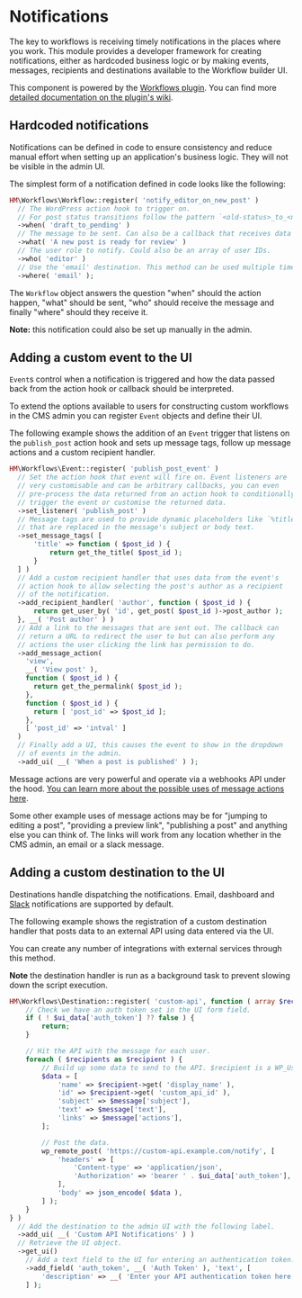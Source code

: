 # Notifications

The key to workflows is receiving timely notifications in the places where you work. This module provides a developer framework for creating notifications, either as hardcoded business logic or by making events, messages, recipients and destinations available to the Workflow builder UI.

This component is powered by the [Workflows plugin](https://github.com/humanmade/Workflows). You can find more [detailed documentation on the plugin's wiki](https://github.com/humanmade/Workflows/wiki).

## Hardcoded notifications

Notifications can be defined in code to ensure consistency and reduce manual effort when setting up an application's business logic. They will not be visible in the admin UI.

The simplest form of a notification defined in code looks like the following:

```php
HM\Workflows\Workflow::register( 'notify_editor_on_new_post' )
  // The WordPress action hook to trigger on.
  // For post status transitions follow the pattern `<old-status>_to_<new-status>`.
  ->when( 'draft_to_pending' )
  // The message to be sent. Can also be a callback that receives data from the action hook.
  ->what( 'A new post is ready for review' )
  // The user role to notify. Could also be an array of user IDs.
  ->who( 'editor' )
  // Use the 'email' destination. This method can be used multiple times for multiple destinations.
  ->where( 'email' );
```

The `Workflow` object answers the question "when" should the action happen, "what" should be sent, "who" should receive the message and finally "where" should they receive it.

**Note:** this notification could also be set up manually in the admin.

## Adding a custom event to the UI

`Event`s control when a notification is triggered and how the data passed back from the action hook or callback should be interpreted.

To extend the options available to users for constructing custom workflows in the CMS admin you can register `Event` objects and define their UI.

The following example shows the addition of an `Event` trigger that listens on the `publish_post` action hook and sets up message tags, follow up message actions and a custom recipient handler.

```php
HM\Workflows\Event::register( 'publish_post_event' )
  // Set the action hook that event will fire on. Event listeners are
  // very customisable and can be arbitrary callbacks, you can even
  // pre-process the data returned from an action hook to conditionally
  // trigger the event or customise the returned data.
  ->set_listener( 'publish_post' )
  // Message tags are used to provide dynamic placeholders like `%title%`
  // that are replaced in the message's subject or body text.
  ->set_message_tags( [
	  'title' => function ( $post_id ) {
		  return get_the_title( $post_id );
	  }
  ] )
  // Add a custom recipient handler that uses data from the event's
  // action hook to allow selecting the post's author as a recipient
  // of the notification.
  ->add_recipient_handler( 'author', function ( $post_id ) {
	  return get_user_by( 'id', get_post( $post_id )->post_author );
  }, __( 'Post author' ) )
  // Add a link to the messages that are sent out. The callback can
  // return a URL to redirect the user to but can also perform any
  // actions the user clicking the link has permission to do.
  ->add_message_action(
    'view',
    __( 'View post' ),
    function ( $post_id ) {
      return get_the_permalink( $post_id );
    },
    function ( $post_id ) {
      return [ 'post_id' => $post_id ];
    },
    [ 'post_id' => 'intval' ]
  )
  // Finally add a UI, this causes the event to show in the dropdown
  // of events in the admin.
  ->add_ui( __( 'When a post is published' ) );
```

Message actions are very powerful and operate via a webhooks API under the hood. [You can learn more about the possible uses of message actions here](https://github.com/humanmade/Workflows/wiki/Event#add_message_action-string-id-string-text-stringcallable-callback_or_url-arraynull-args--null-array-schema---array-data-----event).

Some other example uses of message actions may be for "jumping to editing a post", "providing a preview link", "publishing a post" and anything else you can think of. The links will work from any location whether in the CMS admin, an email or a slack message.

## Adding a custom destination to the UI

Destinations handle dispatching the notifications. Email, dashboard and [Slack](https://slack.com/) notifications are supported by default.

The following example shows the registration of a custom destination handler that posts data to an external API using data entered via the UI.

You can create any number of integrations with external services through this method.

**Note** the destination handler is run as a background task to prevent slowing down the script execution.

```php
HM\Workflows\Destination::register( 'custom-api', function ( array $recipients, array $message, array $ui_data = [] ) {
	// Check we have an auth token set in the UI form field.
	if ( ! $ui_data['auth_token'] ?? false ) {
		return;
	}

	// Hit the API with the message for each user.
	foreach ( $recipients as $recipient ) {
		// Build up some data to send to the API. $recipient is a WP_User object.
		$data = [
			'name' => $recipient->get( 'display_name' ),
			'id' => $recipient->get( 'custom_api_id' ),
			'subject' => $message['subject'],
			'text' => $message['text'],
			'links' => $message['actions'],
		];

		// Post the data.
		wp_remote_post( 'https://custom-api.example.com/notify', [
			'headers' => [
				'Content-type' => 'application/json',
				'Authorization' => 'bearer ' . $ui_data['auth_token'],
			],
			'body' => json_encode( $data ),
		] );
	}
} )
  // Add the destination to the admin UI with the following label.
  ->add_ui( __( 'Custom API Notifications' ) )
  // Retrieve the UI object.
  ->get_ui()
    // Add a text field to the UI for entering an authentication token.
    ->add_field( 'auth_token', __( 'Auth Token' ), 'text', [
		'description' => __( 'Enter your API authentication token here' ),
	] );
```

